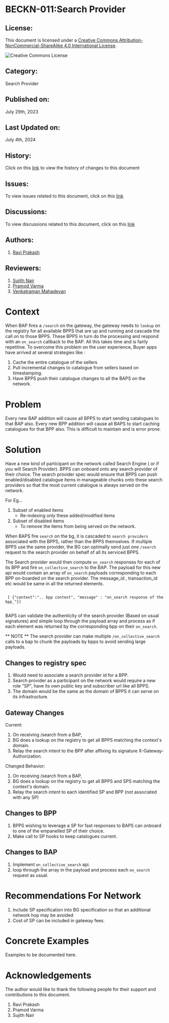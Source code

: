 # BECKN-011:Search Provider

## License:
This document is licensed under a [Creative Commons Attribution-NonCommercial-ShareAlike 4.0 International License](https://creativecommons.org/licenses/by-nc-sa/4.0/).

![Creative Commons License](https://licensebuttons.net/l/by-nc-sa/4.0/88x31.png)

## Category:
Search Provider

## Published on:
July 29th, 2023

## Last Updated on:
July 4th, 2024

## History: 
Click on this [link](https://github.com/beckn/protocol-specifications/commits/core-1.2-release/docs/BECKN-011-Search-Provider.md) to view the history of changes to this document

## Issues:
To view issues related to this document, click on this [link](https://github.com/beckn/protocol-specifications/issues?q=is%3Aissue+label%3ABECKN-011)

## Discussions:
To view discussions related to this document, click on this [link](https://github.com/beckn/protocol-specifications/discussions?discussions_q=label%3ABECKN-011)

## Authors:
1. [Ravi Prakash](https://github.com/ravi-prakash-v)

## Reviewers:
1. [Sujith Nair](https://github.com/sjthnrk)
2. [Pramod Varma](https://github.com/pramodkvarma)
3. [Venkatraman Mahadevan](https://github.com/venkatramanm)

# Context
When BAP fires a `/search` on the gateway, the gateway needs to `lookup` on the registry for all available BPPS that are up and running and cascade the call on to those BPPS. These BPPS in turn do the processing and respond with an `on_search` callback to the BAP. All this takes time and is fairly repetitive. To overcome this problem on the user experience, Buyer apps have arrived at several strategies like : 
1. Cache the entire catalogue of the sellers 
2. Pull incremental changes to catalogue from sellers based on timestamping. 
3. Have BPPS push  their catalogue changes to all the BAPS on the network.


# Problem <!-- Metadata: type: Note; created: 2023-07-29 23:48:05; reads: 13; read: 2023-08-05 18:51:59; revision: 3; modified: 2023-08-05 00:29:50; -->
Every new BAP addition will cause all BPPS to start sending catalogues to that BAP also. Every new BPP addition will cause all BAPS to start caching catalogues for that BPP also. This is difficult to maintain and is error prone.  
# Solution <!-- Metadata: type: Note; created: 2023-07-29 23:48:05; reads: 94; read: 2023-08-05 18:52:50; revision: 81; modified: 2023-08-05 18:37:03; -->
Have a new kind of participant on the network called Search Engine ( or if you will Search Provider).  BPPS can onboard onto any search provider of their choice. The search provider spec would ensure that BPPS can push enabled/disabled catalogue items in manageable chunks onto these search providers so that the most current catalogue is always served on the network. 

For Eg...
1. Subset of enabled items
    * Re-indexing only these added/modified items
1. Subset of disabled items
    * To remove the items from being served on the network.

When BAPS fire `search` on the bg, it is cascaded to `search providers` associated with the BPPS, rather than the BPPS themselves. If multiple BPPS use the same provider, the BG can optimally send just one `/search` request to the search provider on behalf of all its serviced BPPS. 

The Search provider would then compute `on_search` responses for each of its  BPP and fire `on_collective_search` to the BAP. The payload for this new api would contain an array of `on_search` payloads corresponding to each BPP on-boarded on the search provider. The message_id , transaction_id etc would be same in all the returned elements.

```

 [ {"context":".. bpp context", "message" : "on_search response of the bpp_"}]


```

BAPS can validate the authenticity of the search provider (Based on usual signatures) and simple loop through the payload  array and process as if each element was returned by the corresponding  bpp on their `on_search`.
 

** NOTE ** The search provider can make multiple `/on_collective_search` calls to a bap to chunk the payloads by bpps to avoid sending large payloads.  
## Changes to registry spec <!-- Metadata: type: Note; created: 2023-08-05 18:12:00; reads: 26; read: 2023-08-05 18:51:54; revision: 18; modified: 2023-08-05 18:44:22; -->
1. Would need to associate a search provider id for a BPP. 
2. Search provider as a participant on the network would require a new role "SP", have its own public key and subscriber url like all BPPS. 
3. The domain would be the same as the domain of BPPS it can serve on its infrastructure.


## Gateway Changes <!-- Metadata: type: Note; created: 2023-08-05 18:25:43; reads: 22; read: 2023-08-05 18:51:56; revision: 15; modified: 2023-08-05 18:45:41; -->
Current: 

1. On receiving /search from a BAP, 
1. BG does  a lookup on the registry to get all BPPS matching the context's domain. 
1. Relay the search intent to the BPP after affixing its signature X-Gateway-Authorization.

Changed Behavior:

1. On receiving /search from a BAP, 
1. BG does  a lookup on the registry to get all BPPS and SPS matching the context's domain. 
1. Relay the search intent to each identified SP and BPP (not associated with any SP)
 
## Changes to BPP <!-- Metadata: type: Note; created: 2023-08-05 18:45:57; reads: 11; read: 2023-08-05 18:51:49; revision: 4; modified: 2023-08-05 18:51:01; -->
1. BPPS wishing to leverage a SP for fast responses to BAPS can onboard to one of the empanelled SP of their choice.
1. Make call to SP hooks to keep catalogues current.
## Changes to BAP <!-- Metadata: type: Note; created: 2023-08-05 18:51:46; reads: 7; read: 2023-08-05 18:54:09; revision: 4; modified: 2023-08-05 18:54:04; -->
1. Implement `on_collective_search` api. 
1. loop through the array in the payload and process each `on_search` request as usual. 

# Recommendations For Network <!-- Metadata: type: Note; created: 2023-07-29 23:48:05; reads: 16; read: 2023-08-05 18:57:52; revision: 14; modified: 2023-08-05 18:57:52; -->
1. Include SP specification into BG specification so that an additional network hop may be avoided
1. Cost of SP can be included in gateway fees. 
  
# Concrete Examples <!-- Metadata: type: Note; created: 2023-07-29 23:48:05; reads: 3; read: 2023-08-05 00:15:12; revision: 1; modified: 2023-07-29 23:48:05; -->


Examples to be documented here.


# Acknowledgements <!-- Metadata: type: Note; created: 2023-07-29 23:48:05; reads: 3; read: 2023-08-05 00:15:13; revision: 1; modified: 2023-07-29 23:48:05; -->

The author would like to thank the following people for their support and contributions to this document. 

1. Ravi Prakash
2. Pramod Varma
3. Sujith Nair
